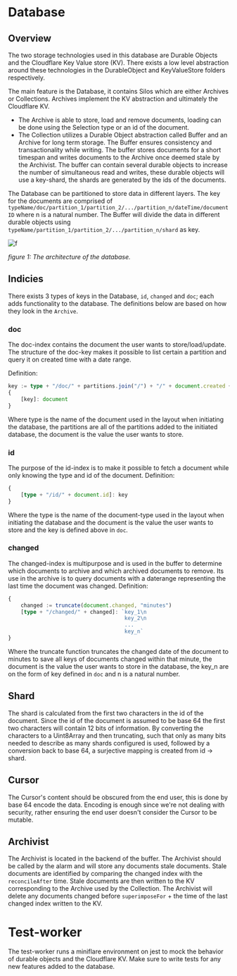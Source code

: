 # Database

## Overview
The two storage technologies used in this database are Durable Objects and the Cloudflare Key Value store (KV). There exists a low level abstraction around these technologies in the DurableObject and KeyValueStore folders respectively.

The main feature is the Database, it contains Silos which are either Archives or Collections. Archives implement the KV abstraction and ultimately the Cloudflare KV. 
- The Archive is able to store, load and remove documents, loading can be done using the Selection type or an id of the document.
- The Collection utilizes a Durable Object abstraction called Buffer and an Archive for long term storage. The Buffer ensures consistency and transactionality while writing. The buffer stores documents for a short timespan and writes documents to the Archive once deemed stale by the Archivist. The buffer can contain several durable objects to increase the number of simultaneous read and writes, these durable objects will use a key-shard, the shards are generated by the ids of the documents.

The Database can be partitioned to store data in different layers. The key for the documents are comprised of `typeName/doc/partition_1/partition_2/.../partition_n/dateTime/documentID` where n is a natural number. The Buffer will divide the data in different durable objects using `typeName/partition_1/partition_2/.../partition_n/shard` as key.

![f](https://user-images.githubusercontent.com/79835961/183652283-8623068b-e8e2-47ab-ad63-691375a9e26b.png)

_figure 1: The architecture of the database._

## Indicies
There exists 3 types of keys in the Database, `id`, `changed` and `doc`; each adds functionality to the database.
The definitions below are based on how they look in the `Archive`.

### doc
The doc-index contains the document the user wants to store/load/update.
The structure of the doc-key makes it possible to list certain a partition and query it on created time with a date range.

Definition:
```ts
key := type + "/doc/" + partitions.join("/") + "/" + document.created + "/" + document.id
{
	[key]: document
}
```
Where type is the name of the document used in the layout when initiating the database, the partitions are all of the partitions added to the initiated database, the document is the value the user wants to store.

### id
The purpose of the id-index is to make it possible to fetch a document while only knowing the type and id of the document.
Definition: 
```ts
{
	[type + "/id/" + document.id]: key
}
```
Where the type is the name of the document-type used in the layout when initiating the database and the document is the value the user wants to store and the key is defined above in `doc`.

### changed 
The changed-index is multipurpose and is used in the buffer to determine which documents to archive and which archived documents to remove. Its use in the archive is to query documents with a daterange representing the last time the document was changed.
Definition: 
```ts
{
	changed := truncate(document.changed, "minutes")
	[type + "/changed/" + changed]: `key_1\n
	                                 key_2\n
	                                 ...
	                                 key_n`
}
```
Where the truncate function truncates the changed date of the document to minutes to save all keys of documents changed within that minute, the document is the value the user wants to store in the database, the key_n are on the form of key defined in `doc` and n is a natural number.

## Shard
The shard is calculated from the first two characters in the id of the document. Since the id of the document is assumed to be base 64 the first two characters will contain 12 bits of information. By converting the characters to a Uint8Array and then truncating, such that only as many bits needed to describe as many shards configured is used, followed by a conversion back to base 64, a surjective mapping is created from id -> shard.

## Cursor
The Cursor's content should be obscured from the end user, this is done by base 64 encode the data. Encoding is enough since we're not dealing with security, rather ensuring the end user doesn't consider the Cursor to be mutable.

## Archivist
The Archivist is located in the backend of the buffer. The Archivist should be called by the alarm and will store any documents stale documents. Stale documents are identified by comparing the changed index with the `reconcileAfter` time. Stale documents are then  written to the KV corresponding to the Archive used by the Collection. The Archivist will delete any documents changed before `superimposeFor` + the time of the last changed index written to the KV.

# Test-worker
The test-worker runs a miniflare environment on jest to mock the behavior of durable objects and the Cloudflare KV. Make sure to write tests for any new features added to the database. 


